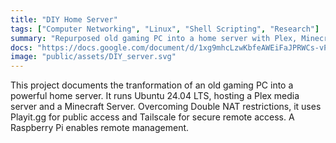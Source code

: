 ```yaml
---
title: "DIY Home Server"
tags: ["Computer Networking", "Linux", "Shell Scripting", "Research"]
summary: "Repurposed old gaming PC into a home server with Plex, Minecraft, Tailscale for secure access, and a Raspberry Pi for remote access."
docs: "https://docs.google.com/document/d/1xg9mhcLzwKbfeAWEiFaJPRWCs-vPFomKNE2vJUJYcnI/edit?tab=t.0#heading=h.avly6dtkvsp1"
image: "public/assets/DIY_server.svg"
---
```


This project documents the tranformation of an old gaming PC into a powerful home server. It runs Ubuntu 24.04 LTS, hosting a Plex media server and a Minecraft Server. Overcoming Double NAT restrictions, it uses Playit.gg for public access and Tailscale for secure remote access. A Raspberry Pi enables remote management.
